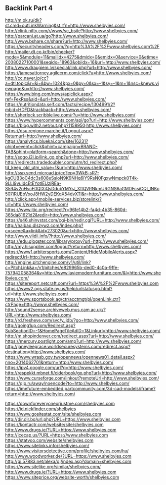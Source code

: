 ## Backlink Part 4

http://m.ok.ru/dk?st.cmd=outLinkWarning&st.rfn=http://www.shelbyies.com/ <br/>
http://clink.nifty.com/r/www/sc_bsite?http://www.shelbyies.com/ <br/>
http://parcani.at.ua/go?http://www.shelbyies.com/ <br/>
http://www.bshare.cn/share?url=http://www.shelbyies.com/ <br/>
https://securityheaders.com/?q=http%3A%2F%2Fwww.shelbyies.com%2F
http://mailer.dt.co.kr/bin/checker?mode=5&module=11&mailidx=4275&dmidx=0&emidx=0&service=0&etime=20080227100001&seqidx=18963&objidx=16&url=http://www.shelbyies.com/ <br/>
http://www.draugiem.lv/special/link.php?url=http://www.shelbyies.com/ <br/>
https://jamesattorney.agilecrm.com/click?u=http://www.shelbyies.com/ <br/>
http://cc.naver.jp/cc?a=dtl.topic&r=&i=&bw=1024&px=0&py=0&sx=-1&sy=-1&m=1&nsc=knews.viewpage&u=http://www.shelbyies.com/ <br/>
https://www.bing.com/news/apiclick.aspx?ref=FexRss&aid=&url=http://www.shelbyies.com/ <br/>
https://nutritiondata.self.com/facts/recipe/1304991/2?mbid=HDFD&trackback=http://www.shelbyies.com/ <br/>
http://sherlock.scribblelive.com/r?u=http://www.shelbyies.com/ <br/>
https://www.hypercomments.com/api/go?url=http://www.shelbyies.com/ <br/>
https://blog.with2.net/out.php?1158950;http://www.shelbyies.com/ <br/>
https://dsu.regione.marche.it/Logout.aspx?Returnurl=http://www.shelbyies.com/ <br/>
https://analytics.bluekai.com/site/16231?phint=event=click&phint=campaign=BRAND-TAB&phint=platform=search&done=http://www.shelbyies.com/ <br/>
http://sogo.i2i.jp/link_go.php?url=http://www.shelbyies.com/ <br/>
http://redirects.tradedoubler.com/utm/td_redirect.php?td_keep_old_utm_value=1&url=http://www.shelbyies.com/ <br/>
http://ssp.send.microad.jp/cc?ep=3WkB-sR7-kgCUB3oC4dc3s608eSsloN9K9NHq6iY9RsN0FgxwNmpck0T4k-9LLI9yuidcEtEYotIEUzjREa-S5R4v2nHvcF0QtXiQsDdubYMYrJ_XftQVRNkmURGNS6aGMDFcsiCQl_lNKo507iRUEbVxoJ8HW2yDEKqX54dvXTI&r=http://www.shelbyies.com/ <br/>
http://click.app4mobile-services.biz/storelink/?url=http://www.shelbyies.com/ <br/>
https://www.itic.org/redirect?r=96fe14b2-fa4d-4b35-860d-365da81621d2&redir=http://www.shelbyies.com/ <br/>
https://s46.shinystat.com/cgi-bin/redir.cgi?URL=http://www.shelbyies.com/ <br/>
http://haibao.dlszywz.com/index.php?c=scene&a=link&id=273020&url=http://www.shelbyies.com/ <br/>
http://www.viidii.info/?http://www.shelbyies.com/ <br/>
https://edu.glogster.com/library/proxy?url=http://www.shelbyies.com/ <br/>
http://my.hisupplier.com/logout?return=http://www.shelbyies.com/ <br/>
https://www1.arbitersports.com/Content/HideMobileAlerts.aspx?redirectUrl=http://www.shelbyies.com/ <br/>
http://engine.pitchengine.com/v1/util/link?c=PitchLink&a=/v1/pitches/e829965b-ded0-4c0a-9ffe-757942058364&v=http://www.laviemodernfurniture.com/&l=http://www.shelbyies.com/ <br/>
https://sitereport.netcraft.com/?url=https%3A%2F%2Fwww.shelbyies.com
https://www2.ogs.state.ny.us/help/urlstatusgo.html?url=http://www.shelbyies.com/ <br/>
https://www.sportsbook.ag/ctr/acctmgt/pl/openLink.ctr?ctrPage=http://www.shelbyies.com/ <br/>
http://sound2sense.archiveweb.mus.cam.ac.uk/?URL=http://www.shelbyies.com/ <br/>
http://rd.fresheye.com/svc/y_jdb/?go=http://www.shelbyies.com/ <br/>
http://going1up.com/Redirect.asp?SubSectionID=-1&HomePageTileAdID=1&Linkurl=http://www.shelbyies.com/ <br/>
http://m.shopindenver.com/redirect.aspx?url=http://www.shelbyies.com/ <br/>
https://mercury.postlight.com/amp?url=http://www.shelbyies.com/ <br/>
http://janeyleegrace.worldsecuresystems.com/redirect.aspx?destination=http://www.shelbyies.com/ <br/>
https://www.wrasb.gov.tw/opennews/opennews01_detail.aspx?nno=2014062701&return=http://www.shelbyies.com/ <br/>
https://ipv4.google.com/url?q=http://www.shelbyies.com/ <br/>
http://respekkt.mbnet.fi/ciderbook/go.php?url=http://www.shelbyies.com/ <br/>
https://www.curseforge.com/linkout?remoteUrl=http://www.shelbyies.com/ <br/>
https://qip.ru/away/noencode?to=http://www.shelbyies.com/ <br/>
https://imefuture-embedded.partcommunity.com/3d-cad-models/iframe?return=http://www.shelbyies.com/ <br/>

https://downforeveryoneorjustme.com/shelbyies.com <br/>
https://id.nickfinder.com/shelbyies <br/>
https://www.gositestat.com/site/shelbyies.com <br/>
http://dir.dir.bg/url.php?URL=https://www.shelbyies.com <br/>
https://kontactr.com/website/site/shelbyies.com <br/>
http://www.drugs.ie/?URL=https://www.shelbyies.com <br/>
http://icecap.us/?URL=https://www.shelbyies.com <br/>
https://statvoo.com/website/shelbyies.com <br/>
https://www.sitelinks.info/shelbyies.com/ <br/>
https://www.visitorsdetective.com/profile/shelbyies.com/hu/ <br/>
http://www.woodworker.de/?URL=https://www.shelbyies.com <br/>
http://gj.57883.net/alexa/gj/index.asp?domain=shelbyies.com <br/>
https://www.sitelike.org/similar/shelbyies.com/ <br/>
http://www.drugs.ie/?URL=https://www.shelbyies.com <br/>
https://www.siteprice.org/website-worth/shelbyies.com <br/>
